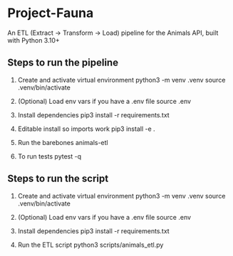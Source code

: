 # Project-Fauna
An ETL (Extract → Transform → Load) pipeline for the Animals API, built with Python 3.10+ 

## Steps to run the pipeline
1. Create and activate virtual environment
python3 -m venv .venv
source .venv/bin/activate

2. (Optional) Load env vars if you have a .env file
source .env

3. Install dependencies
pip3 install -r requirements.txt

4. Editable install so imports work
pip3 install -e .

4. Run the barebones
animals-etl

5. To run tests
pytest -q


## Steps to run the script
1. Create and activate virtual environment
python3 -m venv .venv
source .venv/bin/activate

2. (Optional) Load env vars if you have a .env file
source .env

3. Install dependencies
pip3 install -r requirements.txt

4. Run the ETL script
python3 scripts/animals_etl.py